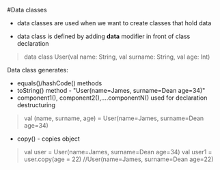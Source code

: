 #Data classes

* data classes are used when we want to create classes that hold data

* data class is defined by adding **data** modifier in front of class declaration
 
 >data class User(val name: String, val surname: String, val age: Int)
 
 Data class generates:
  * equals()/hashCode() methods
  * toString() method - "User(name=James, surname=Dean age=34)"
  * component1(), component2(),....componentN() used for declaration destructuring
 >val (name, surname, age) = User(name=James, surname=Dean age=34)
  * copy() - copies object 
  > val user = User(name=James, surname=Dean age=34)
  > val user1 = user.copy(age = 22)  //User(name=James, surname=Dean age=22) 
